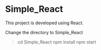 # Simple_React
This project is developed using React.

Change the directory to Simple_React
>cd Simple_React
>npm install
>npm start

